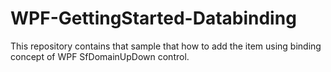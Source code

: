 # WPF-GettingStarted-Databinding
This repository contains that sample that how to add the item using binding concept of WPF SfDomainUpDown control.
